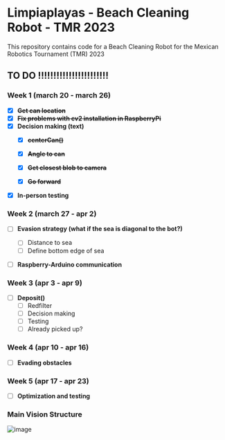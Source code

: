 # Limpiaplayas - Beach Cleaning Robot - TMR 2023
This repository contains code for a Beach Cleaning Robot for the Mexican Robotics Tournament (TMR) 2023


## TO DO !!!!!!!!!!!!!!!!!!!!!!!

### Week 1  (march 20 - march 26)
- [x] ~~**Get can location**~~
- [x] ~~**Fix problems with cv2 installation in RaspberryPi**~~
- [x] **Decision making (text)**
  - [x] ~~**centerCan()**~~
  - [x] ~~**Angle to can**~~
  - [x] ~~**Get closest blob to camera**~~
  
  - [x] ~~**Go forward**~~

  
- [x] **In-person testing**

### Week 2 (march 27 - apr 2)
- [ ] **Evasion strategy (what if the sea is diagonal to the bot?)**
  - [ ] Distance to sea
  - [ ] Define bottom edge of sea
- [ ]  **Raspberry-Arduino communication**


### Week 3 (apr 3 - apr 9)
- [ ] **Deposit()**
  - [ ] Redfilter
  - [ ] Decision making
  - [ ] Testing
  - [ ] Already picked up?
  
### Week 4 (apr 10 - apr 16)
- [ ] **Evading obstacles**

### Week 5 (apr 17 - apr 23)
- [ ] **Optimization and testing**







### Main Vision Structure
![image](https://user-images.githubusercontent.com/105238261/224566460-38978fe1-16b6-4031-8511-14af33802da2.png)



